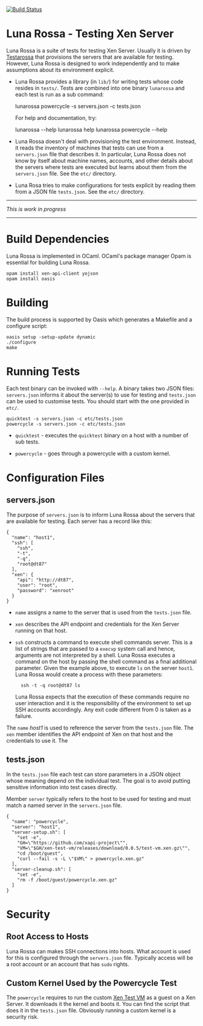 <!-- vim: set ts=4 sw=4 et: -->

[![Build Status](https://travis-ci.org/lindig/luna-rossa.svg?branch=master)](https://travis-ci.org/lindig/luna-rossa)

# Luna Rossa - Testing Xen Server

Luna Rossa is a suite of tests for testing Xen Server. Usually it is
driven by [Testarossa](https://github.com/xapi-project/testarossa/) that
provisions the servers that are available for testing. However, Luna
Rossa is designed to work independently and to make assumptions about
its environment explicit.

* Luna Rossa provides a library (in `lib/`) for writing tests whose code
  resides in `tests/`. Tests are combined into one binary `lunarossa`
  and each test is run as a sub command:

    lunarossa powercycle -s servers.json -c tests.json

  For help and documentation, try:

    lunarossa --help
    lunarossa help
    lunarossa powercycle --help

* Luna Rossa doesn't deal with provisioning the test environment. 
  Instead, it reads the inventory of machines that tests can use from
  a `servers.json` file that describes it. In particular, Luna Rossa
  does not know by itself about machine names, accounts, and other
  details about the servers where tests are executed but learns about
  them from the `servers.json` file. See the `etc/` directory.

* Luna Rosa tries to make configurations for tests explicit by reading
  them from a JSON file `tests.json`. See the `etc/` directory.

---

_This is work in progress_

---

# Build Dependencies

Luna Rossa is implemented in OCaml. OCaml's package manager Opam is
essential for building Luna Rossa.

    opam install xen-api-client yojson
    opam install oasis

# Building

The build process is supported by Oasis which generates a Makefile and a
configure script:

    oasis setup -setup-update dynamic
    ./configure
    make

# Running Tests

Each test binary can be invoked with `--help`. A binary takes two JSON
files: `servers.json` informs it about the server(s) to use for testing
and `tests.json` can be used to customise tests. You should start with
the one provided in `etc/`.

    quicktest -s servers.json -c etc/tests.json
    powercycle -s servers.json -c etc/tests.json

* `quicktest` - executes the `quicktest` binary on a host with 
  a number of sub tests.

* `powercycle` - goes through a powercycle with a custom kernel.

# Configuration Files

## servers.json

The purpose of `servers.json` is to inform Luna Rossa about the
servers that are available for testing. Each server has a record like
this:

    {
      "name": "host1",
      "ssh": [
        "ssh",
        "-t",
        "-q",
        "root@dt87"
      ],
      "xen": {
        "api": "http://dt87",
        "user": "root",
        "password": "xenroot"
      }
    }

* `name` assigns a name to the server that is used from the `tests.json`
    file. 

* `xen` describes the API endpoint and credentials for the Xen Server
    running on that host.

* `ssh` constructs a command to execute shell commands server. This is a
    list of strings that are passed to a `execvp` system call and hence,
    arguments are not interpreted by a shell. Luna Rossa executes a command
    on the host by passing the shell command as a final additional
    parameter. Given the example above, to execute `ls` on the server
    `host1`. Luna Rossa would create a process with these parameters:

        ssh -t -q root@dt87 ls

    Luna Rossa expects that the execution of these commands require no
    user interaction and it is the responsibility of the environment to
    set up SSH accounts accordingly. Any exit code different from 0 is
    taken as a failure.

The `name` _host1_ is used to reference the server from the `tests.json`
file. The `xen` member identifies the API endpoint of Xen on that host
and the credentials to use it. The 

## tests.json

In the `tests.json` file each test can store parameters in a JSON object
whose meaning depend on the individual test. The goal is to avoid
putting sensitive information into test cases directly.

Member `server` typically refers to the host to be used for testing and
must match a named server in the `servers.json` file.

    {
      "name": "powercycle",
      "server": "host1",
      "server-setup.sh": [
        "set -e",
        "GH=\"https://github.com/xapi-project\"",
        "VM=\"$GH/xen-test-vm/releases/download/0.0.5/test-vm.xen.gz\"",
        "cd /boot/guest",
        "curl --fail -s -L \"$VM\" > powercycle.xen.gz"
      ],
      "server-cleanup.sh": [
        "set -e",
        "rm -f /boot/guest/powercycle.xen.gz"
      ]
    }


# Security

## Root Access to Hosts

Luna Rossa can makes SSH connections into hosts. What account is used
for this is configured through the `servers.json` file. Typically access
will be a root account or an account that has `sudo` rights. 

## Custom Kernel Used by the Powercycle Test

The `powercycle` requires to run the custom [Xen Test
VM](https://github.com/xapi-project/xen-test-vm) as a guest on a Xen
Server. It downloads it the kernel and boots it. You can find the script
that does it in the `tests.json` file. Obviously running a custom kernel
is a security risk.


